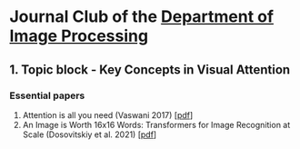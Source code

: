 # Journal Club of the [Department of Image Processing](http://zoi.utia.cas.cz/)

## 1. Topic block - Key Concepts in Visual Attention
### Essential papers 
1. Attention is all you need (Vaswani 2017) \[[pdf](https://proceedings.neurips.cc/paper/2017/file/3f5ee243547dee91fbd053c1c4a845aa-Paper.pdf)\]
2. An Image is Worth 16x16 Words: Transformers for Image Recognition at Scale (Dosovitskiy et al. 2021) \[[pdf](https://arxiv.org/pdf/2010.11929.pdf)\] 



